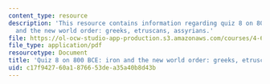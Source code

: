 ```yaml
---
content_type: resource
description: 'This resource contains information regarding quiz 8 on 800 BCE: iron
  and the new world order: greeks, etruscans, assyrians.'
file: https://ol-ocw-studio-app-production.s3.amazonaws.com/courses/4-605-introduction-to-the-history-and-theory-of-architecture-spring-2012/c17f942760a1876653dea35a40b8d43b_MIT4_605S12_quiz08.pdf
file_type: application/pdf
resourcetype: Document
title: 'Quiz 8 on 800 BCE: iron and the new world order: greeks, etruscans, assyrians'
uid: c17f9427-60a1-8766-53de-a35a40b8d43b
---
```

